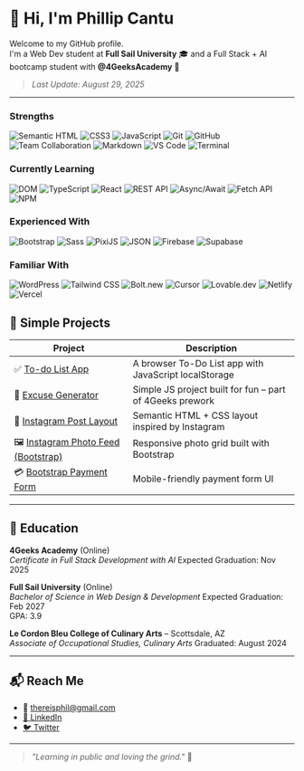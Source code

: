# 👋 Hi, I'm Phillip Cantu

Welcome to my GitHub profile.  
I'm a Web Dev student at **Full Sail University** 🎓 and a Full Stack + AI bootcamp student with **@4GeeksAcademy** 🧠

> _Last Update: August 29, 2025_

---

### Strengths

![Semantic HTML](https://img.shields.io/badge/Semantic%20HTML5-E44D26?style=flat&logo=html5&logoColor=white)
![CSS3](https://img.shields.io/badge/CSS3-1572B6?style=flat&logo=css3&logoColor=white)
![JavaScript](https://img.shields.io/badge/JavaScript-F7DF1E?style=flat&logo=javascript&logoColor=black)
![Git](https://img.shields.io/badge/Git-F05032?style=flat&logo=git&logoColor=white)
![GitHub](https://img.shields.io/badge/GitHub-181717?style=flat&logo=github&logoColor=white)
![Team Collaboration](https://img.shields.io/badge/GitHub%20Teams-%232C3E50?style=flat&logo=github&logoColor=white)
![Markdown](https://img.shields.io/badge/Markdown-000000?style=flat&logo=markdown&logoColor=white)
![VS Code](https://img.shields.io/badge/VS%20Code-007ACC?style=flat&logo=visualstudiocode&logoColor=white)
![Terminal](https://img.shields.io/badge/Terminal-000000?style=flat&logo=gnubash&logoColor=white)

### Currently Learning

![DOM](https://img.shields.io/badge/DOM--Manipulation-264de4?style=flat&logo=javascript&logoColor=white)
![TypeScript](https://img.shields.io/badge/TypeScript-3178C6?style=flat&logo=typescript&logoColor=white)
![React](https://img.shields.io/badge/React-20232A?style=flat&logo=react&logoColor=61DAFB)
![REST API](https://img.shields.io/badge/REST--API-009688?style=flat&logo=apachespark&logoColor=white)
![Async/Await](https://img.shields.io/badge/Async/Await-000000?style=flat&logo=javascript&logoColor=white)
![Fetch API](https://img.shields.io/badge/Fetch%20API-5C6BC0?style=flat&logo=javascript&logoColor=white)
![NPM](https://img.shields.io/badge/NPM-CB3837?style=flat&logo=npm&logoColor=white)

### Experienced With

![Bootstrap](https://img.shields.io/badge/Bootstrap-7952B3?style=flat&logo=bootstrap&logoColor=white)
![Sass](https://img.shields.io/badge/Sass-CC6699?style=flat&logo=sass&logoColor=white)
![PixiJS](https://img.shields.io/badge/PixiJS-D33030?style=flat&logo=html5&logoColor=white)
![JSON](https://img.shields.io/badge/JSON-000000?style=flat&logo=json&logoColor=white)
![Firebase](https://img.shields.io/badge/Firebase-FFCA28?style=flat&logo=firebase&logoColor=black)
![Supabase](https://img.shields.io/badge/Supabase-3ECF8E?style=flat&logo=supabase&logoColor=white)

### Familiar With

![WordPress](https://img.shields.io/badge/WordPress-21759B?style=flat&logo=wordpress&logoColor=white)
![Tailwind CSS](https://img.shields.io/badge/Tailwind%20CSS-38B2AC?style=flat&logo=tailwind-css&logoColor=white)
![Bolt.new](https://img.shields.io/badge/Bolt.new-000000?style=flat&logo=thunder&logoColor=white)
![Cursor](https://img.shields.io/badge/Cursor.ai-6C47FF?style=flat&logo=visualstudiocode&logoColor=white)
![Lovable.dev](https://img.shields.io/badge/Lovable.dev-FF69B4?style=flat&logo=heart&logoColor=white)
![Netlify](https://img.shields.io/badge/Netlify-00C7B7?style=flat&logo=netlify&logoColor=white)
![Vercel](https://img.shields.io/badge/Vercel-000000?style=flat&logo=vercel&logoColor=white)

## 🚀 Simple Projects

| Project                                                                                                             | Description                                              |
| ------------------------------------------------------------------------------------------------------------------- | -------------------------------------------------------- |
| ✅ [To-do List App](https://github.com/hereisphil/todo-list)                                                        | A browser To-Do List app with JavaScript localStorage    |
| 🎯 [Excuse Generator](https://github.com/hereisphil/excuse-generator)                                               | Simple JS project built for fun – part of 4Geeks prework |
| 📸 [Instagram Post Layout](https://github.com/hereisphil/hereisphil-instagram-post-layout)                          | Semantic HTML + CSS layout inspired by Instagram         |
| 🖼️ [Instagram Photo Feed (Bootstrap)](https://github.com/hereisphil/hereisphil-instagram-photo-feed-with-bootstrap) | Responsive photo grid built with Bootstrap               |
| 💳 [Bootstrap Payment Form](https://github.com/hereisphil/html5-bootstrap-form)                                     | Mobile-friendly payment form UI                          |

---

## 📘 Education

**4Geeks Academy** (Online)  
_Certificate in Full Stack Development with AI_
Expected Graduation: Nov 2025

**Full Sail University** (Online)  
_Bachelor of Science in Web Design & Development_
Expected Graduation: Feb 2027  
GPA: 3.9

**Le Cordon Bleu College of Culinary Arts** – Scottsdale, AZ  
_Associate of Occupational Studies, Culinary Arts_
Graduated: August 2024

---

## 📬 Reach Me

- 📧 <thereisphil@gmail.com>
- [🔗 LinkedIn](https://www.linkedin.com/in/phillipcantu)
- [🐦 Twitter](https://x.com/AstroAdAstra)

---

> _"Learning in public and loving the grind."_ 🚀
